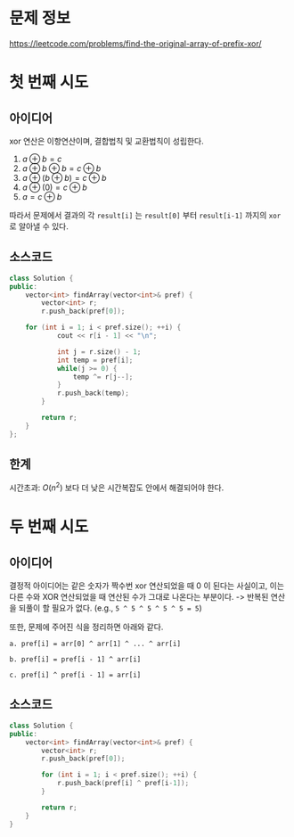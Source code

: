 # 문제 정보

https://leetcode.com/problems/find-the-original-array-of-prefix-xor/

# 첫 번째 시도

## 아이디어

xor 연산은 이항연산이며, 결합법칙 및 교환법칙이 성립한다.

1. $a \oplus b = c$
2. $a \oplus b \oplus b = c \oplus b$
3. $a \oplus (b \oplus b) = c \oplus b$
4. $a \oplus (0) = c \oplus b$
5. $a = c \oplus b$

따라서 문제에서 결과의 각 `result[i]` 는 `result[0]` 부터 `result[i-1]` 까지의 `xor` 로 알아낼 수 있다.

## 소스코드

```cpp
class Solution {
public:
    vector<int> findArray(vector<int>& pref) {
        vector<int> r;
        r.push_back(pref[0]);

    for (int i = 1; i < pref.size(); ++i) {
            cout << r[i - 1] << "\n";

            int j = r.size() - 1;
            int temp = pref[i];
            while(j >= 0) {
                temp ^= r[j--];
            }
            r.push_back(temp);
        }

        return r;
    }
};
```

## 한계

시간초과: $O(n^2)$ 보다 더 낮은 시간복잡도 안에서 해결되어야 한다.

# 두 번째 시도

## 아이디어

결정적 아이디어는 같은 숫자가 짝수번 xor 연산되었을 때 $0$ 이 된다는 사실이고, 이는 다른 수와 XOR 연산되었을 때 연산된 수가 그대로 나온다는 부분이다. -> 반복된 연산을 되풀이 할 필요가 없다. (e.g., `5 ^ 5 ^ 5 ^ 5 ^ 5 = 5`)

또한, 문제에 주어진 식을 정리하면 아래와 같다.

```text
a. pref[i] = arr[0] ^ arr[1] ^ ... ^ arr[i]

b. pref[i] = pref[i - 1] ^ arr[i]

c. pref[i] ^ pref[i - 1] = arr[i]
```

## 소스코드

```cpp
class Solution {
public:
    vector<int> findArray(vector<int>& pref) {
        vector<int> r;
        r.push_back(pref[0]);

        for (int i = 1; i < pref.size(); ++i) {
            r.push_back(pref[i] ^ pref[i-1]);
        }

        return r;
    }
}
```
